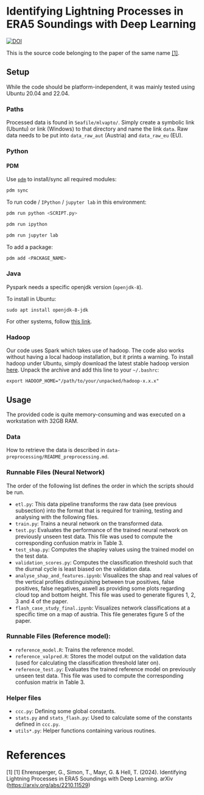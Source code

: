 # Identifying Lightning Processes in ERA5 Soundings with Deep Learning

[![DOI](https://zenodo.org/badge/550170268.svg)](https://zenodo.org/badge/latestdoi/550170268)

This is the source code belonging to the paper of the same name [[1]](#1).

## Setup
While the code should be platform-independent, it was mainly tested using Ubuntu 20.04 and 22.04.

### Paths
Processed data is found in `Seafile/mlvapto/`. Simply create a symbolic link (Ubuntu) or link (Windows) to that directory and name the link `data`. Raw data needs to be put into `data_raw_aut` (Austria) and `data_raw_eu` (EU).

### Python
#### PDM
Use [`pdm`](https://pdm-project.org/) to install/sync all required modules:
```bash
pdm sync
```

To run code / `IPython` / `jupyter lab` in this environment:
```bash
pdm run python <SCRIPT.py>

pdm run ipython

pdm run jupyter lab
```

To add a package:
```bash
pdm add <PACKAGE_NAME>
```

### Java
Pyspark needs a specific openjdk version (`openjdk-8`).

To install in Ubuntu:
```
sudo apt install openjdk-8-jdk
```

For other systems, follow [this link](https://learn.microsoft.com/de-de/java/openjdk/download#openjdk-8).

### Hadoop
Our code uses Spark which takes use of hadoop. The code also works without having a local hadoop installation, but it prints a warning.
To install hadoop under Ubuntu, simply download the latest stable hadoop version [here](https://downloads.apache.org/hadoop/common/stable/). Unpack
the archive and add this line to your `~/.bashrc`:
```
export HADOOP_HOME="/path/to/your/unpacked/hadoop-x.x.x"
```

## Usage

The provided code is quite memory-consuming and was executed on a workstation with 32GB RAM.

### Data
How to retrieve the data is described in `data-preprocessing/README_preprocessing.md`.

### Runnable Files (Neural Network)
The order of the following list defines the order in which the scripts should be run.
- `etl.py`: This data pipeline transforms the raw data (see previous subsection) into the format that is required for training, testing and analysing with the following files.
- `train.py`: Trains a neural network on the transformed data.
- `test.py`: Evaluates the performance of the trained neural network on previously unseen test data. This file was used to compute the corresponding confusion matrix in Table 3.
- `test_shap.py`: Computes the shapley values using the trained model on the test data.
- `validation_scores.py`: Computes the classification threshold such that the diurnal cycle is least biased on the validation data.
- `analyse_shap_and_features.ipynb`: Visualizes the shap and real values of the vertical profiles distinguishing between true positives, false positives, false negatives, aswell as providing some plots regarding cloud top and bottom height. This file was used to generate figures 1, 2, 3 and 4 of the paper.
- `flash_case_study_final.ipynb`: Visualizes network classifications at a specific time on a map of austria. This file generates figure 5 of the paper.

### Runnable Files (Reference model):
- `reference_model.R`: Trains the reference model.
- `reference_valpred.R`: Stores the model output on the validation data (used for calculating the classification threshold later on).
- `reference_test.py`: Evaluates the trained reference model on previously unseen test data. This file was used to compute the corresponding confusion matrix in Table 3.

### Helper files
- `ccc.py`: Defining some global constants.
- `stats.py` and `stats_flash.py`: Used to calculate some of the constants defined in `ccc.py`.
- `utils*.py`: Helper functions containing various routines.

# References
<a id="1">[1]</a>
[1] Ehrensperger, G., Simon, T., Mayr, G. & Hell, T. (2024). Identifying Lightning Processes in ERA5 Soundings with Deep Learning. arXiv (https://arxiv.org/abs/2210.11529)
